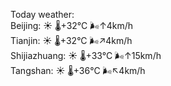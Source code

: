 Today weather:  
Beijing: ☀️   🌡️+32°C 🌬️↑4km/h  
Tianjin: ☀️   🌡️+32°C 🌬️↗4km/h  
Shijiazhuang: ☀️   🌡️+33°C 🌬️↑15km/h  
Tangshan: ☀️   🌡️+36°C 🌬️↖4km/h  
